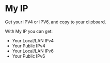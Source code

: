 # My IP

Get your IPV4 or IPV6, and copy to your clipboard.

With My IP you can get:

- Your Local/LAN IPv4
- Your Public IPv4
- Your Local/LAN IPv6
- Your Public IPv6
